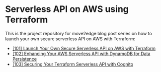 # Serverless API on AWS using Terraform

This is the project repository for move2edge blog post series on how to launch your own secure serverless API on AWS with Terraform:

* [[101] Launch Your Own Secure Serverless API on AWS with Terraform](https://www.move2edge.com/blog/101-launch-your-own-secure-serverless-api-on-aws-with-terraform)
* [[102] Enhancing Your AWS Serverless API with DynamoDB for Data Persistence](https://www.move2edge.com/blog/102-enhancing-your-aws-serverless-api-with-dynamodb-for-data-persistence)
* [[103] Securing Your Terraform Serverless API with Cognito](https://www.move2edge.com/blog/103-securing-your-terraform-serverless-api-with-cognito)